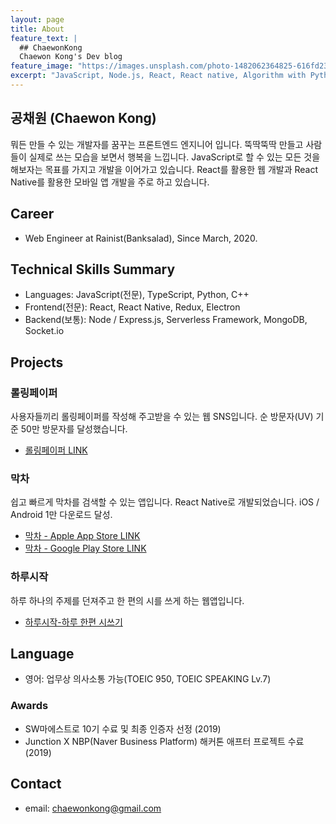 ```yaml
---
layout: page
title: About
feature_text: |
  ## ChaewonKong
  Chaewon Kong's Dev blog
feature_image: "https://images.unsplash.com/photo-1482062364825-616fd23b8fc1?ixlib=rb-1.2.1&ixid=eyJhcHBfaWQiOjEyMDd9&auto=format&fit=crop&w=1350&q=80"
excerpt: "JavaScript, Node.js, React, React native, Algorithm with Python"
---
```


## 공채원 (Chaewon Kong)

뭐든 만들 수 있는 개발자를 꿈꾸는 프론트엔드 엔지니어 입니다. 뚝딱뚝딱 만들고 사람들이 실제로 쓰는 모습을 보면서 행복을 느낍니다. JavaScript로 할 수 있는 모든 것을 해보자는 목표를 가지고 개발을 이어가고 있습니다. React를 활용한 웹 개발과 React Native를 활용한 모바일 앱 개발을 주로 하고 있습니다.

## Career
- Web Engineer at Rainist(Banksalad), Since March, 2020. 

## Technical Skills Summary

- Languages: JavaScript(전문), TypeScript, Python, C++
- Frontend(전문): React, React Native, Redux, Electron
- Backend(보통): Node / Express.js, Serverless Framework, MongoDB, Socket.io

## Projects
### 롤링페이퍼
사용자들끼리 롤링페이퍼를 작성해 주고받을 수 있는 웹 SNS입니다.
순 방문자(UV) 기준 50만 방문자를 달성했습니다.

- [롤링페이퍼 LINK](https://rollingpaper.site)

### 막차
쉽고 빠르게 막차를 검색할 수 있는 앱입니다. React Native로 개발되었습니다.
iOS / Android 1만 다운로드 달성.

- [막차 - Apple App Store LINK](https://apps.apple.com/kr/app/막차/id1480522844)
- [막차 - Google Play Store LINK](https://play.google.com/store/apps/details?id=com.native_makkcha)

### 하루시작

하루 하나의 주제를 던져주고 한 편의 시를 쓰게 하는 웹앱입니다.

- [하루시작-하루 한편 시쓰기](https://harusijak.com)

## Language

- 영어: 업무상 의사소통 가능(TOEIC 950, TOEIC SPEAKING Lv.7)

### Awards
- SW마에스트로 10기 수료 및 최종 인증자 선정 (2019)
- Junction X NBP(Naver Business Platform) 해커톤 애프터 프로젝트 수료 (2019)

## Contact

- email: chaewonkong@gmail.com
